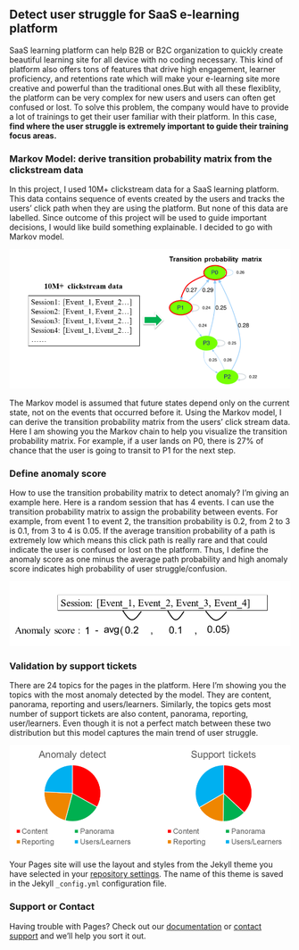 ## Detect user struggle for SaaS e-learning platform

SaaS learning platform can help B2B or B2C organization to quickly create beautiful learning site for all device with no coding necessary. This kind of platform also offers tons of features that drive high engagement, learner proficiency, and retentions rate which will make your e-learning site more creative and powerful than the traditional ones.But with all these flexiblity, the platform can be very complex for new users and users can often get confused or lost. To solve this problem, the company would have to provide a lot of trainings to get their user familiar with their platform. In this case, **find where the user struggle is extremely important to guide their training focus areas.**

### Markov Model: derive transition probability matrix from the clickstream data

In this project, I used 10M+ clickstream data for a SaaS learning platform. This data contains sequence of events created by the users and tracks the users’ click path when they are using the platform. But none of this data are labelled. Since outcome of this project will be used to guide important decisions, I would like build something explainable. I decided to go with Markov model.

 <img src='transition prob.PNG'>
 
The Markov model is assumed that future states depend only on the current state, not on the events that occurred before it. Using the Markov model, I can derive the transition probability matrix from the users’ click stream data. Here I am showing you the Markov chain to help you visualize the transition probability matrix. For example, if a user lands on P0, there is 27% of chance that the user is going to transit to P1 for the next step.

### Define anomaly score

How to use the transition probability matrix to detect anomaly? I’m giving an example here. Here is a random session that has 4 events. I can use the transition probability matrix to assign the probability between events. For example, from event 1 to event 2, the transition probability is 0.2, from 2 to 3 is 0.1, from 3 to 4 is 0.05. If the average transition probability of a path is extremely low which means this click path is really rare and that could indicate the user is confused or lost on the platform. Thus, I define the anomaly score as one minus the average path probability and high anomaly score indicates high probability of user struggle/confusion.

<img src='anomaly.PNG'>

### Validation by support tickets

There are 24 topics for the pages in the platform. Here I’m showing you the topics with the most anomaly detected by the model. They are content, panorama, reporting and users/learners. Similarly, the topics gets most number of support tickets are also content, panorama, reporting, user/learners. Even though it is not a perfect match between these two distribution but this model captures the main trend of user struggle.

<img src='valid.PNG'>



Your Pages site will use the layout and styles from the Jekyll theme you have selected in your [repository settings](https://github.com/chengfangzhou20/chengfangzhou20.github.io/settings). The name of this theme is saved in the Jekyll `_config.yml` configuration file.

### Support or Contact

Having trouble with Pages? Check out our [documentation](https://docs.github.com/categories/github-pages-basics/) or [contact support](https://github.com/contact) and we’ll help you sort it out.
